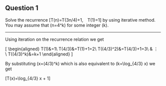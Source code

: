 ## Question 1
Solve the recurrence \[T(n)=T(3n/4)+1, T(1)=1\] by using iterative method. You may assume that \(n=4^k\) for some integer \(k\).

---

Using iteration on the recurrence relation we get

\[
\begin{aligned}
T(1)&=1\\
T(4/3)&=T(1)+1=2\\
T((4/3)^2)&=T(4/3)+1=3\\
& ⋮ \\
T((4/3)^k)&=k+1
\end{aligned}
\]

By substituting \(x=(4/3)^k\) which is also equivalent to \(k=\log_{4/3} x\) we get

\[T(x)=\log_{4/3} x + 1\]
